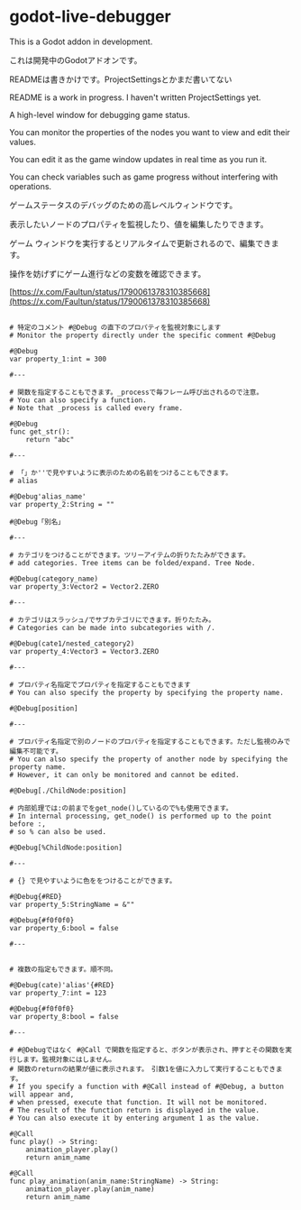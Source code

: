 # godot-live-debugger

This is a Godot addon in development.

これは開発中のGodotアドオンです。

READMEは書きかけです。ProjectSettingsとかまだ書いてない

README is a work in progress. I haven't written ProjectSettings yet.

A high-level window for debugging game status.

You can monitor the properties of the nodes you want to view and edit their values.

You can edit it as the game window updates in real time as you run it.

You can check variables such as game progress without interfering with operations.

ゲームステータスのデバッグのための高レベルウィンドウです。

表示したいノードのプロパティを監視したり、値を編集したりできます。

ゲーム ウィンドウを実行するとリアルタイムで更新されるので、編集できます。

操作を妨げずにゲーム進行などの変数を確認できます。

[https://x.com/Faultun/status/1790061378310385668](https://x.com/Faultun/status/1790061378310385668)

```gdscript

# 特定のコメント #@Debug の直下のプロパティを監視対象にします
# Monitor the property directly under the specific comment #@Debug

#@Debug
var property_1:int = 300

#---

# 関数を指定することもできます。_processで毎フレーム呼び出されるので注意。
# You can also specify a function.
# Note that _process is called every frame.

#@Debug
func get_str():
	return "abc"

#---

# 「」か''で見やすいように表示のための名前をつけることもできます。
# alias

#@Debug'alias_name'
var property_2:String = ""

#@Debug「別名」

#---

# カテゴリをつけることができます。ツリーアイテムの折りたたみができます。
# add categories. Tree items can be folded/expand. Tree Node.

#@Debug(category_name)
var property_3:Vector2 = Vector2.ZERO

#---

# カテゴリはスラッシュ/でサブカテゴリにできます。折りたたみ。
# Categories can be made into subcategories with /.

#@Debug(cate1/nested_category2)
var property_4:Vector3 = Vector3.ZERO

#---

# プロパティ名指定でプロパティを指定することもできます
# You can also specify the property by specifying the property name.

#@Debug[position]

#---

# プロパティ名指定で別のノードのプロパティを指定することもできます。ただし監視のみで編集不可能です。
# You can also specify the property of another node by specifying the property name.
# However, it can only be monitored and cannot be edited.

#@Debug[./ChildNode:position]

# 内部処理では:の前までをget_node()しているので%も使用できます。
# In internal processing, get_node() is performed up to the point before :,
# so % can also be used.

#@Debug[%ChildNode:position]

#---

# {} で見やすいように色ををつけることができます。

#@Debug{#RED}
var property_5:StringName = &""

#@Debug{#f0f0f0}
var property_6:bool = false

#---


# 複数の指定もできます。順不同。

#@Debug(cate)'alias'{#RED}
var property_7:int = 123

#@Debug{#f0f0f0}
var property_8:bool = false

#---

# #@Debugではなく #@Call で関数を指定すると、ボタンが表示され、押すとその関数を実行します。監視対象にはしません。
# 関数のreturnの結果が値に表示されます。　引数1を値に入力して実行することもできます。
# If you specify a function with #@Call instead of #@Debug, a button will appear and,
# when pressed, execute that function. It will not be monitored.
# The result of the function return is displayed in the value.
# You can also execute it by entering argument 1 as the value.

#@Call
func play() -> String:
	animation_player.play()
	return anim_name

#@Call
func play_animation(anim_name:StringName) -> String:
	animation_player.play(anim_name)
	return anim_name


```

